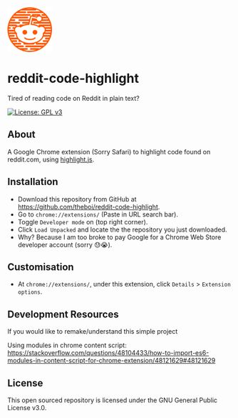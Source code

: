 <img src="./src/assets/icon.png" alt="reddit-code-highlight Icon" width="100" height="100"/>

# reddit-code-highlight

Tired of reading code on Reddit in plain text?

[![License: GPL v3](https://img.shields.io/badge/License-GPLv3-blue.svg)](https://www.gnu.org/licenses/gpl-3.0)


## About

A Google Chrome extension (Sorry Safari) to highlight code found on reddit.com, using [highlight.js](https://highlightjs.org/).

## Installation

- Download this repository from GitHub at https://github.com/theboi/reddit-code-highlight.
- Go to `chrome://extensions/` (Paste in URL search bar).
- Toggle `Developer mode` on (top right corner).
- Click `Load Unpacked` and locate the the repository you just downloaded.
- Why? Because I am too broke to pay Google for a Chrome Web Store developer account (sorry :sweat::sob:).

## Customisation

- At `chrome://extensions/`, under this extension, click `Details` > `Extension options`.

## Development Resources
If you would like to remake/understand this simple project

Using modules in chrome content script: https://stackoverflow.com/questions/48104433/how-to-import-es6-modules-in-content-script-for-chrome-extension/48121629#48121629

## License

This open sourced repository is licensed under the GNU General Public License v3.0.
